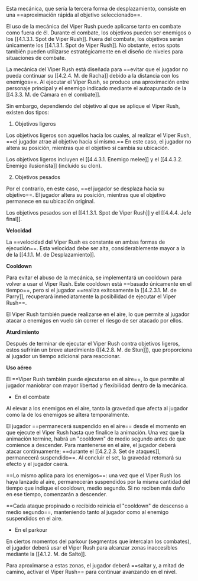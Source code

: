 
Esta mecánica, que sería la tercera forma de desplazamiento, consiste en una ==aproximación rápida al objetivo seleccionado==.

El uso de la mecánica del Viper Rush puede aplicarse tanto en combate como fuera de él. Durante el combate, los objetivos pueden ser enemigos o los [[4.1.3.1. Spot de Viper Rush]]. Fuera del combate, los objetivos serán únicamente los [[4.1.3.1. Spot de Viper Rush]]. No obstante, estos spots también pueden utilizarse estratégicamente en el diseño de niveles para situaciones de combate.

La mecánica del Viper Rush está diseñada para ==evitar que el jugador no pueda continuar su [[4.2.4. M. de Racha]] debido a la distancia con los enemigos==. Al ejecutar el Viper Rush, se produce una aproximación entre personaje principal y el enemigo indicado mediante el autoapuntado de la [[4.3.3. M. de Cámara en el combate]].

Sin embargo, dependiendo del objetivo al que se aplique el Viper Rush, existen dos tipos:

1. Objetivos ligeros

Los objetivos ligeros son aquellos hacia los cuales, al realizar el Viper Rush, ==el jugador atrae al objetivo hacia sí mismo.== En este caso, el jugador no altera su posición, mientras que el objetivo sí cambia su ubicación.

Los objetivos ligeros incluyen el [[4.4.3.1. Enemigo melee]] y el [[4.4.3.2. Enemigo ilusionista]] (incluido su clon).

2. Objetivos pesados

Por el contrario, en este caso, ==el jugador se desplaza hacia su objetivo==. El jugador altera su posición, mientras que el objetivo permanece en su ubicación original.

Los objetivos pesados son el [[4.1.3.1. Spot de Viper Rush]] y el [[4.4.4. Jefe final]].

**Velocidad**

La ==velocidad del Viper Rush es constante en ambas formas de ejecución==. Esta velocidad debe ser alta, considerablemente mayor a la de la [[4.1.1. M. de Desplazamiento]].

**Cooldown**

Para evitar el abuso de la mecánica, se implementará un cooldown para volver a usar el Viper Rush. Este cooldown está ==basado únicamente en el tiempo==, pero si el jugador ==realiza exitosamente la [[4.2.3.1. M. de Parry]], recuperará inmediatamente la posibilidad de ejecutar el Viper Rush==.

El Viper Rush también puede realizarse en el aire, lo que permite al jugador atacar a enemigos en vuelo sin correr el riesgo de ser atacado por ellos.

**Aturdimiento**

Después de terminar de ejecutar el Viper Rush contra objetivos ligeros, estos sufrirán un breve aturdimiento ([[4.2.8. M. de Stun]]), que proporciona al jugador un tiempo adicional para reaccionar.

**Uso aéreo**

El ==Viper Rush también puede ejecutarse en el aire==, lo que permite al jugador maniobrar con mayor libertad y flexibilidad dentro de la mecánica.

+ En el combate

Al elevar a los enemigos en el aire, tanto la gravedad que afecta al jugador como la de los enemigos se altera temporalmente.

El jugador ==permanecerá suspendido en el aire== desde el momento en que ejecute el Viper Rush hasta que finalice la animación. Una vez que la animación termine, habrá un "cooldown" de medio segundo antes de que comience a descender. Para mantenerse en el aire, el jugador deberá atacar continuamente; ==durante el [[4.2.2.3. Set de ataques]], permanecerá suspendido==. Al concluir el set, la gravedad retomará su efecto y el jugador caerá.

==Lo mismo aplica para los enemigos==: una vez que el Viper Rush los haya lanzado al aire, permanecerán suspendidos por la misma cantidad del tiempo que indique el cooldown, medio segundo. Si no reciben más daño en ese tiempo, comenzarán a descender.

==Cada ataque propinado o recibido reinicia el "cooldown" de descenso a medio segundo==, manteniendo tanto al jugador como al enemigo suspendidos en el aire.

+ En el parkour

En ciertos momentos del parkour (segmentos que intercalan los combates), el jugador deberá usar el Viper Rush para alcanzar zonas inaccesibles mediante la [[4.1.2. M. de Salto]].

Para aproximarse a estas zonas, el jugador deberá ==saltar y, a mitad de camino, activar el Viper Rush== para continuar avanzando en el nivel.